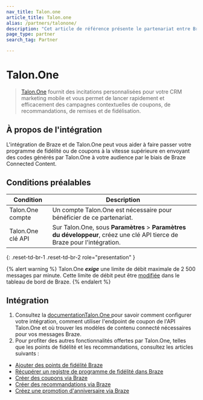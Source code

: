```yaml
---
nav_title: Talon.one
article_title: Talon.one
alias: /partners/talonone/
description: "Cet article de référence présente le partenariat entre Braze et Talon.One, un moteur de promotion qui vous permet de lancer rapidement et efficacement des campagnes contextuelles de coupons, de recommandations, de remises et de fidélisation 1-to-1."
page_type: partner
search_tag: Partner

---
```


# Talon.One

> [Talon.One](https://talon.one/) fournit des incitations personnalisées pour votre CRM marketing mobile et vous permet de lancer rapidement et efficacement des campagnes contextuelles de coupons, de recommandations, de remises et de fidélisation.



## À propos de l'intégration

L'intégration de Braze et de Talon.One peut vous aider à faire passer votre programme de fidélité ou de coupons à la vitesse supérieure en envoyant des codes générés par Talon.One à votre audience par le biais de Braze Connected Content.


## Conditions préalables

| Condition | Description |
| ----------- | ----------- |
|Talon.One compte | Un compte Talon.One est nécessaire pour bénéficier de ce partenariat. |
|Talon.One clé API | Sur Talon.One, sous **Paramètres** > **Paramètres du développeur**, créez une clé API tierce de Braze pour l'intégration. |
{: .reset-td-br-1 .reset-td-br-2 role="presentation" }

{% alert warning %}
Talon.One **_exige_** une limite de débit maximale de 2 500 messages par minute. Cette limite de débit peut être [modifiée]({{site.baseurl}}/user_guide/engagement_tools/campaigns/testing_and_more/rate-limiting/#delivery-speed-rate-limiting) dans le tableau de bord de Braze.
{% endalert %}

## Intégration

1. Consultez la [documentationTalon.One ](https://docs.talon.one/docs/dev/technology-partners/braze) pour savoir comment configurer votre intégration, comment utiliser l'endpoint de coupon de l'API Talon.One et où trouver les modèles de contenu connecté nécessaires pour vos messages Braze.
2. Pour profiter des autres fonctionnalités offertes par Talon.One, telles que les points de fidélité et les recommandations, consultez les articles suivants :
  - [Ajouter des points de fidélité Braze](https://docs.talon.one/docs/dev/technology-partners/braze/adding-loyalty-points-braze)
  - [Récupérer un registre de programme de fidélité dans Braze](https://docs.talon.one/docs/dev/technology-partners/braze/receiving-loyalty-ledger-braze)
  - [Créer des coupons via Braze](https://docs.talon.one/docs/dev/technology-partners/braze/creating-coupons-braze)
  - [Créer des recommandations via Braze](https://docs.talon.one/docs/dev/technology-partners/braze/creating-referrals-braze)
  - [Créez une promotion d'anniversaire via Braze](https://docs.talon.one/docs/dev/technology-partners/braze/bday-promotion-braze)

